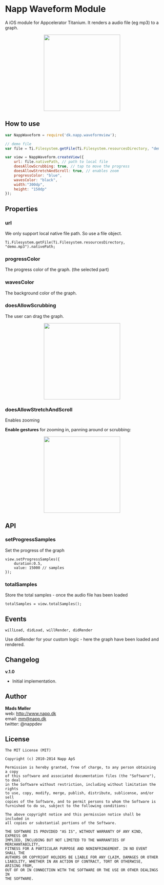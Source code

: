 # Napp Waveform Module

A iOS module for Appcelerator Titanium. It renders a audio file (eg mp3) to a graph.

<p align="center">
  <img src="https://i.imgur.com/fRrHiRP.png" width=250 />
</p>




## How to use

```javascript
var NappWaveform = require('dk.napp.waveformview');

// demo file
var file = Ti.Filesystem.getFile(Ti.Filesystem.resourcesDirectory, "demo.mp3");

var view = NappWaveform.createView({
	url: file.nativePath, // path to local file
	doesAllowScrubbing: true, // tap to move the progress
	doesAllowStretchAndScroll: true, // enables zoom
	progressColor: "blue",
	wavesColor: "black",
	width:"300dp",
	height: "150dp"
});
```

## Properties

### url

We only support local native file path. So use a file object. 

	Ti.Filesystem.getFile(Ti.Filesystem.resourcesDirectory, "demo.mp3").nativePath;

### progressColor

The progress color of the graph. (the selected part)

### wavesColor

The background color of the graph. 

### doesAllowScrubbing

The user can drag the graph.

<p align="center">
  <img src="https://i.imgur.com/EgxXaCY.gif" width=250 loop=infinite />
</p>

### doesAllowStretchAndScroll

Enables zooming

**Enable gestures** for zooming in, panning around or scrubbing:

<p align="center">
  <img src="https://i.imgur.com/8oR7cpq.gif" width=250 loop=infinite />
</p>


## API

### setProgressSamples

Set the progress of the graph

	view.setProgressSamples({
		duration:0.5,
		value: 15000 // samples
	});


### totalSamples
Store the total samples - once the audio file has been loaded

	totalSamples = view.totalSamples();

## Events

	willLoad, didLoad, willRender, didRender

Use didRender for your custom logic - here the graph have been loaded and rendered. 

## Changelog
 

**v.1.0**  

* Initial implementation. 


## Author

**Mads Møller**  
web: http://www.napp.dk  
email: mm@napp.dk  
twitter: @nappdev  


## License
	
	The MIT License (MIT)
	
    Copyright (c) 2010-2014 Napp ApS

    Permission is hereby granted, free of charge, to any person obtaining a copy
    of this software and associated documentation files (the "Software"), to deal
    in the Software without restriction, including without limitation the rights
    to use, copy, modify, merge, publish, distribute, sublicense, and/or sell
    copies of the Software, and to permit persons to whom the Software is
    furnished to do so, subject to the following conditions:

    The above copyright notice and this permission notice shall be included in
    all copies or substantial portions of the Software.

    THE SOFTWARE IS PROVIDED "AS IS", WITHOUT WARRANTY OF ANY KIND, EXPRESS OR
    IMPLIED, INCLUDING BUT NOT LIMITED TO THE WARRANTIES OF MERCHANTABILITY,
    FITNESS FOR A PARTICULAR PURPOSE AND NONINFRINGEMENT. IN NO EVENT SHALL THE
    AUTHORS OR COPYRIGHT HOLDERS BE LIABLE FOR ANY CLAIM, DAMAGES OR OTHER
    LIABILITY, WHETHER IN AN ACTION OF CONTRACT, TORT OR OTHERWISE, ARISING FROM,
    OUT OF OR IN CONNECTION WITH THE SOFTWARE OR THE USE OR OTHER DEALINGS IN
    THE SOFTWARE.